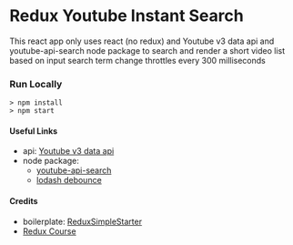 # Redux Youtube Instant Search

This react app only uses react (no redux) and Youtube v3 data api and youtube-api-search node package to search and render a short video list based on input search term change throttles every 300 milliseconds


### Run Locally

```
> npm install
> npm start
```


#### Useful Links
- api: [Youtube v3 data api](console.developer.google.com)
- node package:
  - [youtube-api-search](https://www.npmjs.com/package/youtube-api-search)
  - [lodash debounce](https://lodash.com/docs/4.17.4#debounce)

#### Credits
- boilerplate: [ReduxSimpleStarter](https://github.com/StephenGrider/ReduxSimpleStarter.git)
- [Redux Course](https://www.udemy.com/react-redux/)
